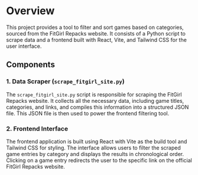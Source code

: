 # Overview

This project provides a tool to filter and sort games based on categories, sourced from the FitGirl Repacks website. It consists of a Python script to scrape data and a frontend built with React, Vite, and Tailwind CSS for the user interface.

## Components

### 1. Data Scraper (`scrape_fitgirl_site.py`)

The `scrape_fitgirl_site.py` script is responsible for scraping the FitGirl Repacks website. It collects all the necessary data, including game titles, categories, and links, and compiles this information into a structured JSON file. This JSON file is then used to power the frontend filtering tool.

### 2. Frontend Interface

The frontend application is built using React with Vite as the build tool and Tailwind CSS for styling. The interface allows users to filter the scraped game entries by category and displays the results in chronological order. Clicking on a game entry redirects the user to the specific link on the official FitGirl Repacks website.

